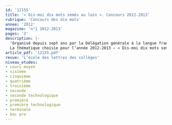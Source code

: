 ```yaml
---
id: '12155'
title: '« Dis-moi dix mots semés au loin ». Concours 2012-2013'
rubrique: 'Concours des dix mots'
annee: '2012'
magazine: 'n°1 2012-2013'
pages: '3'
description: |-
  'Organisé depuis sept ans par la Délégation générale à la langue française et aux langues de France, et par le ministère de l’Éducation nationale, le concours des Dix mots rencontre un succès croissant, aussi bien en France qu’à l’étranger, puisque trois cent vingt établissements y ont participé cette année.
  La thématique choisie pour l’année 2012-2013 – « Dis-moi dix mots semés au loin » – va permettre aux enseignants de mobiliser leurs classes autour d’un projet fédérateur qui a toute sa place dans les programmes…'
article_pdf: '12155.pdf'
revue: 'L’école des lettres des collèges'
niveau_etudes:
- cours moyen
- sixième
- cinquième
- quatrième
- troisième
- seconde
- seconde technologique
- première
- première technologique
- terminale
- bac pro
---
```

